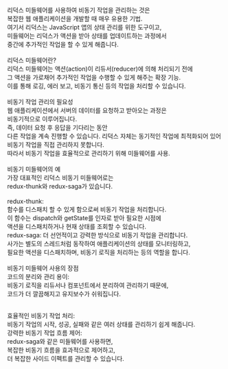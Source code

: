 리덕스 미들웨어를 사용하여 비동기 작업을 관리하는 것은 <br/>
복잡한 웹 애플리케이션을 개발할 때 매우 유용한 기법. <br/>
여기서 리덕스는 JavaScript 앱의 상태 관리를 위한 도구이고, <br/>
미들웨어는 리덕스가 액션을 받아 상태를 업데이트하는 과정에서 <br/>
중간에 추가적인 작업을 할 수 있게 해줍니다.<br/>
<br/>
리덕스 미들웨어란? <br/>
리덕스 미들웨어는 액션(action)이 리듀서(reducer)에 의해 처리되기 전에<br/>
그 액션을 가로채어 추가적인 작업을 수행할 수 있게 해주는 확장 기능.<br/>
이를 통해 로깅, 에러 보고, 비동기 통신 등의 작업을 처리할 수 있습니다.<br/>
<br/>
비동기 작업 관리의 필요성<br/>
웹 애플리케이션에서 서버의 데이터를 요청하고 받아오는 과정은 <br/>
비동기적으로 이루어집니다. <br/>
즉, 데이터 요청 후 응답을 기다리는 동안 <br/>
다른 작업을 계속 진행할 수 있습니다.
리덕스 자체는 동기적인 작업에 최적화되어 있어 <br/>
비동기 작업을 직접 관리하지 못합니다. <br/>
따라서 비동기 작업을 효율적으로 관리하기 위해 미들웨어를 사용.<br/>
<br/>
비동기 미들웨어의 예<br/>
가장 대표적인 리덕스 비동기 미들웨어로는 <br/>
redux-thunk와 redux-saga가 있습니다.<br/>
<br/>
redux-thunk: <br/>
함수를 디스패치 할 수 있게 함으로써 비동기 작업을 처리합니다.<br/>
이 함수는 dispatch와 getState를 인자로 받아 필요한 시점에 <br/>
액션을 디스패치하거나 현재 상태를 조회할 수 있습니다.<br/>
redux-saga: 더 선언적이고 강력한 방식으로 비동기 작업을 관리합니다.<br/>
사가는 별도의 스레드처럼 동작하여 애플리케이션의 상태를 모니터링하고, <br/>
필요한 액션을 디스패치하며, 비동기 로직을 처리하는 등의 역할을 합니다.<br/>
<br/>
비동기 미들웨어 사용의 장점<br/>
코드의 분리와 관리 용이: <br/>
비동기 로직을 리듀서나 컴포넌트에서 분리하여 관리하기 때문에, <br/>
코드가 더 깔끔해지고 유지보수가 쉬워집니다.<br/>

<br/>
효율적인 비동기 작업 처리:<br/> 
비동기 작업의 시작, 성공, 실패와 같은 여러 상태를 관리하기 쉽게 해줍니다.<br/>
강력한 비동기 작업 흐름 제어: <br/>
redux-saga와 같은 미들웨어를 사용하면, <br/>
복잡한 비동기 흐름을 효과적으로 제어하고, <br/>
더 복잡한 사이드 이펙트를 관리할 수 있습니다.